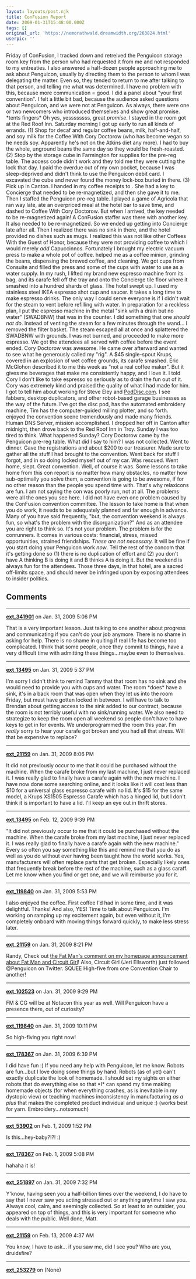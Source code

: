 ```yaml
---
layout: layouts/post.njk
title: ConFusion Report
date: 2009-01-31T15:48:00.000Z
tags: []
original_url: 'https://nemorathwald.dreamwidth.org/263824.html'
userpic: ''
---
```

Friday of ConFusion, I tracked down and retreived the Penguicon storage room key from the person who had requested it from me and not responded to my entreaties. I also answered a half-dozen people approaching me to ask about Penguicon, usually by directing them to the person to whom I was delegating the matter. Even so, they tended to return to me after talking to that person, and telling me what was determined. I have no problem with this, because more communication = good. I did a panel about "your first convention". I felt a little bit bad, because the audience asked questions about Penguicon, and we were not at Penguicon. As always, there were one or two newcomers who introduced themselves and show great promise. \*tents fingers\* Oh yes, yessssssss, great _promise_. I stayed in the room got at the Red Roof Inn. Saturday morning I got up early to run all kinds of errands. (1) Shop for decaf and regular coffee beans, milk, half-and-half, and soy milk for the Coffee With Cory Doctorow (who has become vegan so he needs soy. Apparently he's not on the Atkins diet any more). I had to buy the whole, unground beans the same day so they would be fresh-roasted. (2) Stop by the storage cube in Farmington for supplies for the pre-reg table. The access code didn't work and they told me they were cutting the lock that day. I paid the overdue out of my own pocket, because I was sleep-deprived and didn't think to use the Penguicon debit card. I excavated the cube and never found the money lock-box buried in there. (3) Pick up in Canton. I handed in my coffee receipts to . She had a key to Concierge that needed to be re-magnetized, and then she gave it to me. Then I staffed the Penguicon pre-reg table. I played a game of Agricola that ran way late, ate an overpriced meal at the hotel bar to save time, and dashed to Coffee With Cory Doctorow. But when I arrived, the key needed to be re-magnetized again! A ConFusion staffer was there with another key. It also needed to be re-magnetized. So we ended up getting into Concierge late after all. Then I realized there was no sink in there, and the hotel provided no dishes such as mugs. I realized this was not like other Coffees With the Guest of Honor, because they were not providing coffee to which I would merely _add_ Capuccinnos. Fortunately I brought my electric vacuum press to make a whole pot of coffee. helped me as a coffee minion, grinding the beans, dispensing the brewed coffee, and cleaning. We got cups from Consuite and filled the press and some of the cups with water to use as a water supply. In my rush, I lifted my brand new espresso machine from its bag, and its carafe fell off the tray and onto the Concierge tile floor where it smashed into a hundred shards of glass. The hotel swept up. I used my stainless steel IKEA espresso shot cup and saucer. It takes a long time to make espresso drinks. The only way I could serve everyone is if I didn't wait for the steam to vent before refilling with water. In preparation for a reckless plan, I put the espresso machine in the metal "sink with a drain but no water" (SWADBNW) that was in the counter. I did something that one _should not do_. Instead of venting the steam for a few minutes through the wand... I removed the filter basket. The steam escaped all at once and splattered the SWADBNW with grounds. I was not burned, and proceeded to make more espresso. We got the attendees all served with coffee before the event ended. Cory Doctorow was awesome. He came over afterward and wanted to see what he generously called my "rig". A $45 single-spout Krups, covered in an explosion of wet coffee grounds, its carafe smashed. Eric McGlohon described it to me this week as "not a real coffee maker". But it gives me beverages that make me consistently happy, and I love it. I told Cory I don't like to take espresso so seriously as to drain the fun out of it. Cory was extremely kind and praised the quality of what I had made for him. I got to tell him about working for Steve Eley and [PodDisc.com](http://poddisc.com). I see fabbers, desktop duplicators, and other robot-based garage businesses as the way of the future. I've got the disc pod, has the automated embroidery machine, Tim has the computer-guided milling plotter, and so forth.   enjoyed the convention scene tremendously and made many friends. Human DNS Server, mission accomplished. I dropped her off in Canton after midnight, then drove back to the Red Roof Inn in Troy. Sunday I was too tired to think. What happened Sunday? Cory Doctorow came by the Penguicon pre-reg table. What did I say to him? I was not collected. Went to dinner. Gave the registrations and about $200 to our treasurer. Made sure to gather all the stuff I had brought to the convention. Went back for stuff I forgot, and in so doing locked myself out of my car. Was rescued. Went home, slept. Great convention. Well, of course it was. Some lessons to take home from this con report is no matter how many obstacles, no matter how sub-optimally you solve them, a convention is going to be awesome, if for no other reason than the people you spend time with. That's why relaxicons are fun. I am not saying the con was poorly run, not at all. The problems were all the ones you see here. I did not have even one problem caused by the ConFusion convention committee. The lesson to take home is that when you do work, it needs to be adequately planned and far enough in advance. Many of you have said frequently, "but, the convention weekend is always fun, so what's the problem with the disorganization?" And as an attendee you are right to think so. It's not your problem. The problem is for the conrunners. It comes in various costs: financial, stress, missed opportunities, strained friendships. _These are not necessary._ It will be fine if you start doing your Penguicon work _now_. Tell the rest of the concom that it's getting done so (1) there is no duplication of effort and (2) you don't have A thinking B is doing it and B thinks A is doing it. But the weekend is always fun for the attendees. Those three days, in that hotel, are a sacred off-limits space, and should never be infringed upon by exposing attendees to insider politics.

## Comments

---

**[ext_341901](https://www.dreamwidth.org/users/ext_341901)** on Jan. 31, 2009 5:06 PM

That is a very important lesson. Just talking to one another about progress and communicating if you can't do your job anymore. There is no shame in asking for help. There is no shame in quiting if real life has become too complicated. I think that some people, once they commit to things, have a very difficult time with admitting these things...maybe even to themselves.

---

**[ext_13495](https://www.dreamwidth.org/users/ext_13495)** on Jan. 31, 2009 5:37 PM

I'm sorry I didn't think to remind Tammy that that room has no sink and she would need to provide you with cups and water. The room \*does\* have a sink, it's in a back room that was open when they let us into the room Friday, but must have gotten locked in between. I will have to talk to Brendan about getting access to the sink added to our contract, because the room is not terribly useful with no sink/running water. We also need to strategize to keep the room open all weekend so people don't have to have keys to get in for events. We underprogrammed the room this year. I'm _really_ sorry to hear your carafe got broken and you had all that stress. Will that be expensive to replace?

---

**[ext_21159](https://www.dreamwidth.org/users/ext_21159)** on Jan. 31, 2009 8:06 PM

It did not previously occur to me that it could be purchased without the machine. When the carafe broke from my last machine, I just never replaced it. I was really glad to finally have a carafe again with the new machine. I have now done some searching online, and it looks like it will cost less than $10 for a universal glass espresso carafe with no lid. It's $15 for the same model, a Krups XS1505 Espresso Carafe which has a hinged lid, but I don't think it is important to have a lid. I'll keep an eye out in thrift stores.

---

**[ext_13495](https://www.dreamwidth.org/users/ext_13495)** on Feb. 12, 2009 9:39 PM

"It did not previously occur to me that it could be purchased without the machine. When the carafe broke from my last machine, I just never replaced it. I was really glad to finally have a carafe again with the new machine." Every so often you say something like this and remind me that you do as well as you do without ever having been taught how the world works. Yes, manufacturers will often replace parts that get broken. Especially likely ones that frequently break before the rest of the machine, such as a glass caraff. Let me know when you find or get one, and we will reimburse you for it.

---

**[ext_119840](https://www.dreamwidth.org/users/ext_119840)** on Jan. 31, 2009 5:53 PM

I also enjoyed the coffee. First coffee I'd had in some time, and it was delightful. Thanks! And also, YES! Time to talk about Penguicon. I'm working on ramping up my excitement again, but even without it, I'm completely onboard with moving things forward quickly, to make less stress later.

---

**[ext_21159](https://www.dreamwidth.org/users/ext_21159)** on Jan. 31, 2009 8:21 PM

Randy, Check out [the Fat Man's comment on my homepage announcement about Fat Man and Circuit Girl](http://community.livejournal.com/penguicon/110042.html)! Also, Circuit Girl (Jeri Ellsworth) just followed @Penguicon on Twitter. SQUEE High-five from one Convention Chair to another!

---

**[ext_102523](https://www.dreamwidth.org/users/ext_102523)** on Jan. 31, 2009 9:29 PM

FM & CG will be at Notacon this year as well. Will Penguicon have a presence there, out of curiosity?

---

**[ext_119840](https://www.dreamwidth.org/users/ext_119840)** on Jan. 31, 2009 10:11 PM

So high-fiving you right now!

---

**[ext_178367](https://www.dreamwidth.org/users/ext_178367)** on Jan. 31, 2009 6:39 PM

I did have fun :) If you need any help with Penguicon, let me know. Robots are fun...but I love doing some things by hand. Robots (as of yet) can't exactly duplicate the look of homemade. I should set my sights on either robots that do everything else so that \*I\* can spend my time making homemade objects (for when everything crashes, as is inevitable in my dystopic view) or teaching machines inconsistency in manufacturing _as a plus_ that makes the completed product individual and unique :) (works best for yarn. Embroidery...notsomuch)

---

**[ext_53902](https://www.dreamwidth.org/users/ext_53902)** on Feb. 1, 2009 1:52 PM

Is this...hey-baby?!?! :)

---

**[ext_178367](https://www.dreamwidth.org/users/ext_178367)** on Feb. 1, 2009 5:08 PM

hahaha it is!

---

**[ext_251897](https://www.dreamwidth.org/users/ext_251897)** on Jan. 31, 2009 7:32 PM

Y'know, having seen you a half-billion times over the weekend, I do have to say that I never saw you acting stressed out or anything anytime I saw you. Always cool, calm, and seemingly collected. So at least to an outsider, you appeared on top of things, and this is very important for someone who deals with the public. Well done, Matt.

---

**[ext_21159](https://www.dreamwidth.org/users/ext_21159)** on Feb. 13, 2009 4:37 AM

You know, I have to ask... if you saw me, did I see you? Who are you, druidsfire?

---

**[ext_253279](https://www.dreamwidth.org/users/ext_253279)** on (None)

